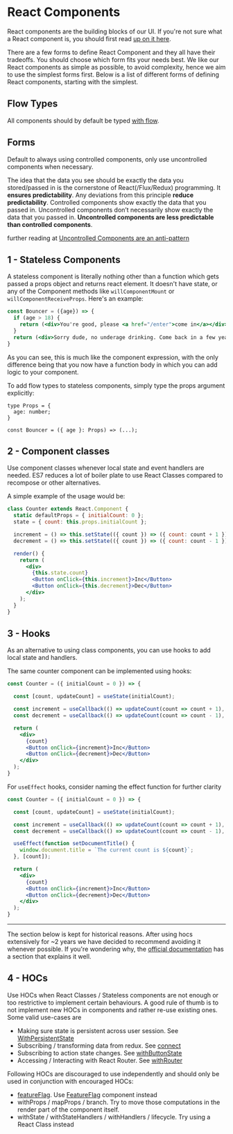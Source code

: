 # React Components
React components are the building blocks of our UI. If you're not sure what a React component is, you should first read [up on it here](https://facebook.github.io/react/).

There are a few forms to define React Component and they all have their tradeoffs. You should choose which form fits your needs best. We like our React components as simple as possible, to avoid complexity, hence we aim to use the simplest forms first. Below is a list of different forms of defining React components, starting with the simplest.

## Flow Types
All components should by default be typed [with flow](https://flow.org/en/docs/react/).

## Forms

Default to always using controlled components, only use uncontrolled components when necessary.

The idea that the data you see should be exactly the data you stored/passed in is the cornerstone of React(/Flux/Redux) programming. It __ensures predictability__. Any deviations from this principle __reduce predictability__. Controlled components show exactly the data that you passed in. Uncontrolled components don’t necessarily show exactly the data that you passed in. __Uncontrolled components are less predictable than controlled components__.

further reading at [Uncontrolled Components are an anti-pattern](https://medium.com/@jedwards8/uncontrolled-components-are-an-anti-pattern-abbdd86fd39e#.rzr8uan2c)

## 1 - Stateless Components
A stateless component is literally nothing other than a function which gets passed a props object and returns react element. It doesn't have state, or any of the Component methods like `willComponentMount` or `willComponentReceiveProps`. Here's an example:

```jsx
const Bouncer = ({age}) => {
  if (age > 18) {
    return (<div>You're good, please <a href="/enter">come in</a></div>);
  }
  return (<div>Sorry dude, no underage drinking. Come back in a few years.</div>);
}
```
As you can see, this is much like the component expression, with the only difference being that you now have a function body in which you can add logic to your component.

To add flow types to stateless components, simply type the props argument explicitly:
```
type Props = {
  age: number;
}

const Bouncer = ({ age }: Props) => (...);
```

## 2 - Component classes

Use component classes whenever local state and event handlers are needed. ES7 reduces a lot of boiler plate to use React Classes compared to recompose or other alternatives. 

A simple example of the usage would be:
```jsx
class Counter extends React.Component {
  static defaultProps = { initialCount: 0 }; 
  state = { count: this.props.initialCount }; 

  increment = () => this.setState(({ count }) => ({ count: count + 1 }));
  decrement = () => this.setState(({ count }) => ({ count: count - 1 }));

  render() {
    return (
      <div>
        {this.state.count}
        <Button onClick={this.increment}>Inc</Button>
        <Button onClick={this.decrement}>Dec</Button>
      </div>
    );
  }
}
```

## 3 - Hooks

As an alternative to using class components, you can use hooks to add local state and handlers.

The same counter component can be implemented using hooks:
```jsx
const Counter = ({ initialCount = 0 }) => {

  const [count, updateCount] = useState(initialCount);

  const increment = useCallback(() => updateCount(count => count + 1), [updateCount]);
  const decrement = useCallback(() => updateCount(count => count - 1), [updateCount]);

  return (
    <div>
      {count}
      <Button onClick={increment}>Inc</Button>
      <Button onClick={decrement}>Dec</Button>
    </div>
  );
}
```

For `useEffect` hooks, consider naming the effect function for further clarity

```jsx
const Counter = ({ initialCount = 0 }) => {

  const [count, updateCount] = useState(initialCount);

  const increment = useCallback(() => updateCount(count => count + 1), [updateCount]);
  const decrement = useCallback(() => updateCount(count => count - 1), [updateCount]);

  useEffect(function setDocumentTitle() {
    window.document.title = `The current count is ${count}`;
  }, [count]);

  return (
    <div>
      {count}
      <Button onClick={increment}>Inc</Button>
      <Button onClick={decrement}>Dec</Button>
    </div>
  );
}
```

---


The section below is kept for historical reasons. After using hocs extensively for ~2 years we have decided to recommend avoiding it whenever possible.
If you're wondering why, the [official documentation](https://reactjs.org/docs/hooks-intro.html#motivation) has a section that explains it well. 


## 4 - HOCs

Use HOCs when React Classes / Stateless components are not enough or too restrictive to implement certain behaviours. A good rule of thumb is to not implement new HOCs in components and rather re-use existing ones. Some valid use-cases are

- Making sure state is persistent across user session. See [WithPersistentState](https://github.com/rainforestapp/regenwald/tree/develop/src/app/utilities/withPersistentState)
- Subscribing / transforming data from redux. See [connect](http://redux.js.org/docs/basics/UsageWithReact.html)
- Subscribing to action state changes. See [withButtonState](https://github.com/rainforestapp/regenwald/tree/develop/src/app/components/Button/withButtonState.js)
- Accessing / Interacting with React Router. See [withRouter](https://github.com/ReactTraining/react-router/blob/master/packages/react-router/docs/api/withRouter.md)

Following HOCs are discouraged to use independently and should only be used in conjunction with encouraged HOCs:
- [featureFlag](https://github.com/rainforestapp/regenwald/tree/develop/src/app/utilities/featureFlag). Use [FeatureFlag](https://github.com/rainforestapp/regenwald/blob/develop/src/app/v2/components/FeatureFlag/index.js) component instead
- withProps / mapProps / branch. Try to move those computations in the render part of the component itself.
- withState / withStateHandlers / withHandlers / lifecycle. Try using a React Class instead
